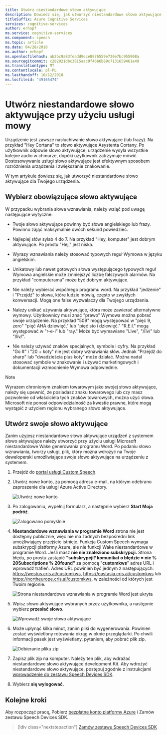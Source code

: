```yaml
---
title: Utwórz niestandardowe słowo aktywujące
description: Dowiedz się, jak utworzyć niestandardowe słowo aktywujące dla zestawu Speech Devices SDK.
titleSuffix: Azure Cognitive Services
services: cognitive-services
author: erhopf
ms.service: cognitive-services
ms.component: speech
ms.topic: article
ms.date: 04/28/2018
ms.author: erhopf
ms.openlocfilehash: ab2bc9a83feadd9ece8876559e730e7bc955908a
ms.sourcegitcommit: c282021dbc3815aac9f46b6b89c7131659461e49
ms.translationtype: MT
ms.contentlocale: pl-PL
ms.lasthandoff: 10/12/2018
ms.locfileid: "49165474"
---
```

# <a name="create-a-custom-wake-word-by-using-the-speech-service"></a>Utwórz niestandardowe słowo aktywujące przy użyciu usługi mowy

Urządzenie jest zawsze nasłuchiwanie słowo aktywujące (lub frazy). Na przykład "Hey Cortana" to słowo aktywujące Asystenta Cortany. Po użytkownik odpowie słowo aktywujące, urządzenie wysyła wszystkie kolejne audio w chmurze, dopóki użytkownik zatrzymuje mówić. Dostosowywanie usługi słowo aktywujące jest efektywnym sposobem rozróżnienia urządzenia i zwiększanie znakowanie.

W tym artykule dowiesz się, jak utworzyć niestandardowe słowo aktywujące dla Twojego urządzenia.

## <a name="choose-an-effective-wake-word"></a>Wybierz obowiązujące słowo aktywujące

W przypadku wybrania słowa wznawiania, należy wziąć pod uwagę następujące wytyczne:

* Twoje słowo aktywujące powinny być słowa angielskiego lub frazy. Powinno zająć maksymalnie dwóch sekund powiedzieć.

* Najlepiej słów sylab 4 do 7. Na przykład "Hey, komputer" jest dobrym aktywujące. Po prostu "Hej," jest niska.

* Wyrazy wznawiania należy stosować typowych reguł Wymowa w języku angielskim.

* Unikatowy lub nawet gotowych słowa występującego typowych reguł Wymowa angielskie może zmniejszyć liczbę fałszywych alarmów. Na przykład "computerama" może być dobrym aktywujące.

* Nie należy wybierać wspólnego programu word. Na przykład "jedzenie" i "Przejdź" to słowa, które ludzie mówią, często w zwykłych konwersacji. Mogą one false wyzwalaczy dla Twojego urządzenia.

* Należy unikać używania aktywujące, która może zawierać alternatywne wymowy. Użytkownicy musi znać "prawo" Wymowa można pobrać swoje urządzenie. Na przykład "509" mogą występować w "pięć 9, zero" "pięć AHA dziewięć," lub "pięć sto i dziewięć." "R.E.I." mogą występować w "r-e-i" lub "ray." Może być wymawiane "Live", "/līv/" lub "/liv/".

* Nie należy używać znaków specjalnych, symbole i cyfry. Na przykład "Go #" i "20 + koty" nie jest dobry wznawiania słów. Jednak "Przejdź do sharp" lub "dwadzieścia plus koty" może działać. Można nadal stosować symbole w znakowanie i używać marketingowych i dokumentacji wzmocnienie Wymowa odpowiednie.

> [!NOTE]
> Wyrazem chronionym znakiem towarowym jako swojej słowo aktywujące, należy się upewnić, że posiadasz znaku towarowego lub czy masz pozwolenie od właściciela tych znaków towarowych, można użyć słowa. Microsoft nie ponosi odpowiedzialność za kwestie prawne, które mogą wystąpić z użyciem regionu wybranego słowo aktywujące.

## <a name="create-your-wake-word"></a>Utwórz swoje słowo aktywujące

Zanim użyjesz niestandardowe słowo aktywujące urządzeń z systemem słowo aktywujące należy utworzyć przy użyciu usługi Microsoft niestandardowe Wake generowania programu Word. Po podaniu słowo wznawiania, tworzy usługi, plik, który można wdrożyć na Twoje deweloperski umożliwiające swoje słowo aktywujące na urządzeniu z systemem.

1. Przejdź do [portal usługi Custom Speech](https://cris.ai/).

1. Utwórz nowe konto, za pomocą adresu e-mail, na którym odebrano zaproszenie dla usługi Azure Active Directory. 

    ![Utwórz nowe konto](media/speech-devices-sdk/wake-word-1.png)
 
1.  Po zalogowaniu, wypełnij formularz, a następnie wybierz **Start Moja podróż**.

    ![Zalogowano pomyślnie](media/speech-devices-sdk/wake-word-3.png)
 
1. **Niestandardowe wznawiania w programie Word** strona nie jest dostępny publicznie, więc nie ma żadnych bezpośredni link umożliwiający przejście istnieje. Funkcja Custom Speech wymaga subskrypcji platformy Azure, ale nie funkcji Wake niestandardowe w programie Word. Jeśli masz **nie nie znaleziono subskrypcji.** Strona błędu, po prostu zastąpić **"subskrypcji? komunikat o błędzie = nie % 20Subscriptions % 20found"** za pomocą "**customkws**" adres URL i wprowadź trafień. Adres URL powinien być jednym z następujących: https://westus.cris.ai/customkws, https://eastasia.cris.ai/customkws lub https://northeurope.cris.ai/customkws, w zależności od których jest Twoim regionie.

    ![Strona niestandardowe wznawiania w programie Word jest ukryta](media/speech-devices-sdk/wake-word-4.png)
 
1. Wpisz słowo aktywujące wybranych przez użytkownika, a następnie wybierz **przesłać słowo**.

    ![Wprowadź swoje słowo aktywujące](media/speech-devices-sdk/wake-word-5.png)
 
1. Może upłynąć kilka minut, zanim pliki do wygenerowania. Powinien zostać wyświetlony rotowania okrąg w oknie przeglądarki. Po chwili informacji pasek jest wyświetlany, pytaniem, aby pobrać plik zip.

    ![Odbieranie pliku zip](media/speech-devices-sdk/wake-word-6.png)

1. Zapisz plik zip na komputer. Należy ten plik, aby wdrażać niestandardowe słowo aktywujące development Kit. Aby wdrożyć niestandardowe słowo aktywujące, postępuj zgodnie z instrukcjami [wprowadzenie do zestawu Speech Devices SDK](speech-devices-sdk-qsg.md).

1. Wybierz **się wylogować.**

## <a name="next-steps"></a>Kolejne kroki

Aby rozpocząć pracę, Pobierz [bezpłatne konto platformy Azure](https://azure.microsoft.com/free/) i Zamów zestawu Speech Devices SDK.

> [!div class="nextstepaction"]
> [Zamów zestawu Speech Devices SDK](get-speech-devices-sdk.md)

